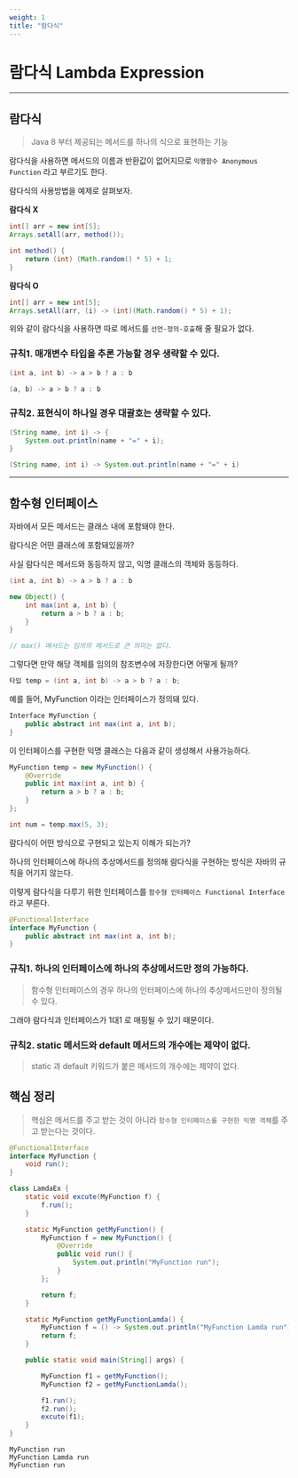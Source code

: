 ```yaml
---
weight: 1
title: "람다식"
---
```


# 람다식 Lambda Expression

<span hidden>794 ~ 800p</span>

---

## 람다식

> Java 8 부터 제공되는 메서드를 하나의 식으로 표현하는 기능

람다식을 사용하면 메서드의 이름과 반환값이 없어지므로 `익명함수 Anonymous Function` 라고 부르기도 한다.

람다식의 사용방법을 예제로 살펴보자.

**람다식 X**

```java
int[] arr = new int[5];
Arrays.setAll(arr, method());

int method() {
    return (int) (Math.random() * 5) + 1;
}
```

**람다식 O**

```java
int[] arr = new int[5];
Arrays.setAll(arr, (i) -> (int)(Math.random() * 5) + 1);
```

위와 같이 람다식을 사용하면 따로 메서드를 `선언-정의-호출`해 줄 필요가 없다.

### 규칙1. 매개변수 타입을 추론 가능할 경우 생략할 수 있다.

```java
(int a, int b) -> a > b ? a : b
```

```java
(a, b) -> a > b ? a : b
```

### 규칙2. 표현식이 하나일 경우 대괄호는 생략할 수 있다.

```java
(String name, int i) -> {
    System.out.println(name + "=" + i);
}
```

```java
(String name, int i) -> System.out.println(name + "=" + i)
```

---

## 함수형 인터페이스

자바에서 모든 메서드는 클래스 내에 포함돼야 한다.

람다식은 어떤 클래스에 포함돼있을까?

사실 람다식은 메서드와 동등하지 않고, 익명 클래스의 객체와 동등하다.

```java
(int a, int b) -> a > b ? a : b
```

```java
new Object() {
    int max(int a, int b) {
        return a > b ? a : b;
    }
}

// max() 메서드는 임의의 메서드로 큰 의미는 없다.
```

그렇다면 만약 해당 객체를 임의의 참조변수에 저장한다면 어떻게 될까?

```java
타입 temp = (int a, int b) -> a > b ? a : b;
```

예를 들어, MyFunction 이라는 인터페이스가 정의돼 있다.

```java
Interface MyFunction {
    public abstract int max(int a, int b);
}
```

이 인터페이스를 구현한 익명 클래스는 다음과 같이 생성해서 사용가능하다.

```java
MyFunction temp = new MyFunction() {
    @Override
    public int max(int a, int b) {
        return a > b ? a : b;
    }
};

int num = temp.max(5, 3);
```

람다식이 어떤 방식으로 구현되고 있는지 이해가 되는가?

하나의 인터페이스에 하나의 추상메서드를 정의해 람다식을 구현하는 방식은 자바의 규칙을 어기지 않는다.

이렇게 람다식을 다루기 위한 인터페이스를 `함수형 인터페이스 Functional Interface` 라고 부른다.

```java
@FunctionalInterface
interface MyFunction {
    public abstract int max(int a, int b);
}
```

### 규칙1. 하나의 인터페이스에 하나의 추상메서드만 정의 가능하다.

> 함수형 인터페이스의 경우 하나의 인터페이스에 하나의 추상메서드만이 정의될 수 있다.

그래야 람다식과 인터페이스가 1대1 로 매핑될 수 있기 때문이다.

### 규칙2. static 메서드와 default 메서드의 개수에는 제약이 없다.

> static 과 default 키워드가 붙은 메서드의 개수에는 제약이 없다.

## 핵심 정리

> 핵심은 메서드를 주고 받는 것이 아니라 `함수형 인터페이스를 구현한 익명 객체`를 주고 받는다는 것이다.

```java
@FunctionalInterface
interface MyFunction {
    void run();
}

class LamdaEx {
    static void excute(MyFunction f) {
        f.run();
    }

    static MyFunction getMyFunction() {
        MyFunction f = new MyFunction() {
            @Override
            public void run() {
                System.out.println("MyFunction run");
            }
        };

        return f;
    }

    static MyFunction getMyFunctionLamda() {
        MyFunction f = () -> System.out.println("MyFunction Lamda run");
        return f;
    }

    public static void main(String[] args) {

        MyFunction f1 = getMyFunction();
        MyFunction f2 = getMyFunctionLamda();

        f1.run();
        f2.run();
        excute(f1);
    }
}
```

```
MyFunction run
MyFunction Lamda run
MyFunction run
```
